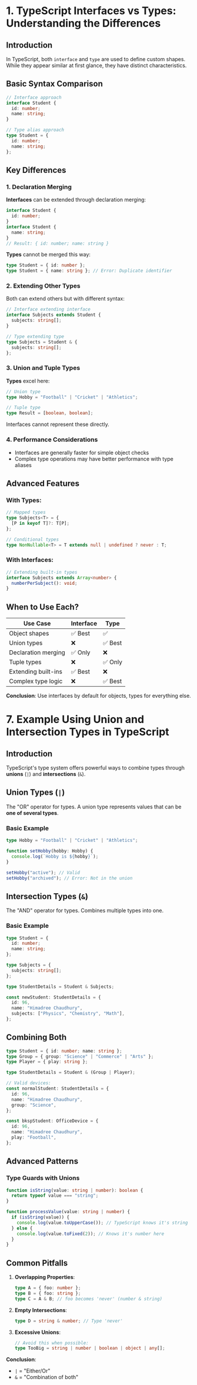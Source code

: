 # 1. TypeScript Interfaces vs Types: Understanding the Differences

## Introduction

In TypeScript, both `interface` and `type` are used to define custom shapes. While they appear similar at first glance, they have distinct characteristics.

## Basic Syntax Comparison

```ts
// Interface approach
interface Student {
  id: number;
  name: string;
}

// Type alias approach
type Student = {
  id: number;
  name: string;
};
```

## Key Differences

### 1. Declaration Merging

**Interfaces** can be extended through declaration merging:

```ts
interface Student {
  id: number;
}
interface Student {
  name: string;
}
// Result: { id: number; name: string }
```

**Types** cannot be merged this way:

```ts
type Student = { id: number };
type Student = { name: string }; // Error: Duplicate identifier
```

### 2. Extending Other Types

Both can extend others but with different syntax:

```ts
// Interface extending interface
interface Subjects extends Student {
  subjects: string[];
}

// Type extending type
type Subjects = Student & {
  subjects: string[];
};
```

### 3. Union and Tuple Types

**Types** excel here:

```ts
// Union type
type Hobby = "Football" | "Cricket" | "Athletics";

// Tuple type
type Result = [boolean, boolean];
```

Interfaces cannot represent these directly.

### 4. Performance Considerations

- Interfaces are generally faster for simple object checks
- Complex type operations may have better performance with type aliases

## Advanced Features

### With Types:

```ts
// Mapped types
type Subjects<T> = {
  [P in keyof T]?: T[P];
};

// Conditional types
type NonNullable<T> = T extends null | undefined ? never : T;
```

### With Interfaces:

```ts
// Extending built-in types
interface Subjects extends Array<number> {
  numberPerSubject(): void;
}
```

## When to Use Each?

| Use Case            | Interface | Type    |
| ------------------- | --------- | ------- |
| Object shapes       | ✅ Best   | ✅      |
| Union types         | ❌        | ✅ Best |
| Declaration merging | ✅ Only   | ❌      |
| Tuple types         | ❌        | ✅ Only |
| Extending built-ins | ✅ Best   | ❌      |
| Complex type logic  | ❌        | ✅ Best |

**Conclusion**: Use interfaces by default for objects, types for everything else.

# 7. Example Using Union and Intersection Types in TypeScript

## Introduction

TypeScript's type system offers powerful ways to combine types through **unions** (`|`) and **intersections** (`&`).

## Union Types (`|`)

The "OR" operator for types. A union type represents values that can be **one of several types**.

### Basic Example

```ts
type Hobby = "Football" | "Cricket" | "Athletics";

function setHobby(hobby: Hobby) {
  console.log(`Hobby is ${hobby}`);
}

setHobby("active"); // Valid
setHobby("archived"); // Error: Not in the union
```

## Intersection Types (`&`)

The "AND" operator for types. Combines multiple types into one.

### Basic Example

```ts
type Student = {
  id: number;
  name: string;
};

type Subjects = {
  subjects: string[];
};

type StudentDetails = Student & Subjects;

const newStudent: StudentDetails = {
  id: 96,
  name: "Himadree Chaudhury",
  subjects: ["Physics", "Chemistry", "Math"],
};
```

## Combining Both

```ts
type Student = { id: number; name: string };
type Group = { group: "Science" | "Commerce" | "Arts" };
type Player = { play: string };

type StudentDetails = Student & (Group | Player);

// Valid devices:
const normalStudent: StudentDetails = {
  id: 96,
  name: "Himadree Chaudhury",
  group: "Science",
};

const bkspStudent: OfficeDevice = {
  id: 96,
  name: "Himadree Chaudhury",
  play: "Football",
};
```

## Advanced Patterns

### Type Guards with Unions

```ts
function isString(value: string | number): boolean {
  return typeof value === "string";
}

function processValue(value: string | number) {
  if (isString(value)) {
    console.log(value.toUpperCase()); // TypeScript knows it's string
  } else {
    console.log(value.toFixed(2)); // Knows it's number here
  }
}
```

## Common Pitfalls

1. **Overlapping Properties**:

   ```ts
   type A = { foo: number };
   type B = { foo: string };
   type C = A & B; // foo becomes 'never' (number & string)
   ```

2. **Empty Intersections**:

   ```ts
   type D = string & number; // Type 'never'
   ```

3. **Excessive Unions**:

   ```ts
   // Avoid this when possible:
   type TooBig = string | number | boolean | object | any[];
   ```

**Conclusion**:

- `|` = "Either/Or"
- `&` = "Combination of both"
